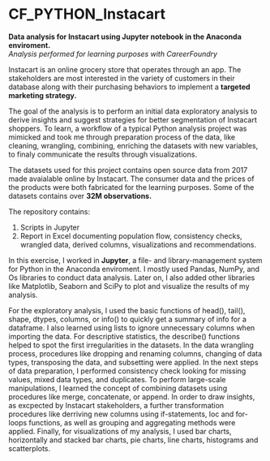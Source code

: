 # CF_PYTHON_Instacart
**Data analysis for Instacart using Jupyter notebook in the Anaconda enviroment.**<br>
_Analysis performed for learning purposes with CareerFoundry_

Instacart is an online grocery store that operates through an app. The stakeholders are most interested in the variety of customers in their database along with their purchasing behaviors to implement a **targeted marketing strategy.** 

The goal of the analysis is to perform an initial data exploratory analysis to derive insights and suggest strategies for better segmentation of Instacart shoppers. To learn, a workflow of a typical Python analysis project was mimicked and took me through preparation process of the data, like cleaning, wrangling, combining, enriching the datasets with new variables, to finaly communicate the results through visualizations.

The datasets used for this project contains open source data from 2017 made avaialable online by Instacart. The consumer data and the prices of the products were both fabricated for the learning purposes. Some of the datasets contains over **32M observations.**

The repository contains:
1. Scripts in Jupyter 
1. Report in Excel documenting population flow, consistency checks, wrangled data, derived columns, visualizations and recommendations.

In this exercise, I worked in **Jupyter**, a file- and library-management system for Python in the Anaconda enviroment. I mostly used Pandas, NumPy, and Os libraries to conduct data analysis. Later on, I also added other libraries like Matplotlib, Seaborn and SciPy to plot and visualize the results of my analysis.

For the exploratory analysis, I used the basic functions of head(), tail(), shape, dtypes, columns, or info() to quickly get a summary of info for a dataframe. I also learned using lists to ignore unnecessary columns when importing the data. For descriptive statistics, the describe() functions helped to spot the first irregularities in the datasets. In the data wrangling process, procedures like dropping and renaming columns, changing of data types, transposing the data, and subsetting were applied. In the next steps of data preparation, I performed consistency check looking for missing values, mixed data types, and duplicates. To perform large-scale manipulations, I learned the concept of combining datasets using procedures like merge, concatenate, or append. In order to draw insights, as excpected by Instacart stakeholders, a further transformation procedures like derriving new columns using if-statements, loc and for-loops functions, as well as grouping and aggregating methods were applied. Finally, for visualizations of my analysis, I used bar charts, horizontally and stacked bar charts, pie charts, line charts, histograms and scatterplots.
